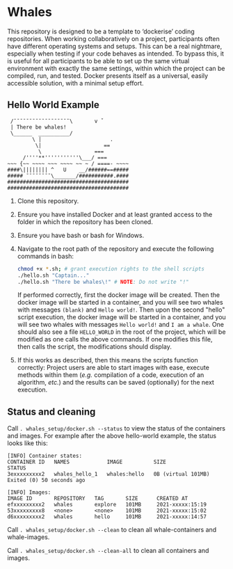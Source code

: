 # Whales #

This repository is designed to be a template to ‘dockerise’ coding repositories.
When working collaboratively on a project, participants often have different operating systems and setups.
This can be a real nightmare, especially when testing if your code behaves as intended.
To bypass this, it is useful for all participants to be able to set up the same virtual environment with exactly the same settings,
within which the project can be compiled, run, and tested.
Docker presents itself as a universal, easily accessible solution, with a minimal setup effort.

## Hello World Example ##

```
 /¯¯¯¯¯¯¯¯¯¯¯¯¯¯¯¯¯¯\       v ˇ
 | There be whales!
 \______  __________/
        \ |                      .
         \|                    ==
          \                 ===
     /''''**'''''''''''\___/ ===
~~~ {~~ ~~~~ ~~~ ~~~~ ~~ ~ / ====- ~~~~
####\|||||||| ^   U    __/######==#####
##### ¯¯¯¯¯¯¯¯\_______/###########.####
#######################################
#######################################
```

1. Clone this repository.
2. Ensure you have installed Docker and at least granted access to the folder in which the repository has been cloned.
3. Ensure you have bash or bash for Windows.
4. Navigate to the root path of the repository and execute the following commands in bash:

    ```bash
    chmod +x *.sh; # grant execution rights to the shell scripts
    ./hello.sh "Captain..."
    ./hello.sh "There be whales\!" # NOTE: Do not write "!"
    ```

    If performed correctly, first the docker image will be created.
    Then the docker image will be started in a container,
    and you will see two whales with messages `(blank)` and `Hello world!`.
    Then upon the second "hello" script execution, the docker image will be started in a container,
    and you will see two whales with messages `Hello world!` and `I am a whale`.
    One should also see a file `HELLO_WORLD` in the root of the project,
    which will be modified as one calls the above commands.
    If one modifies this file, then calls the script, the modifications
    should display.
5. If this works as described, then this means the scripts function correctly:
    Project users are able to start images with ease, execute methods within them
    (_e.g._ compilation of a code, execution of an algorithm, _etc._)
    and the results can be saved (optionally) for the next execution.

## Status and cleaning ##

Call `. whales_setup/docker.sh --status` to view the status of the containers and images.
For example after the above hello-world example, the status looks like this:

```
[INFO] Container states:
CONTAINER ID   NAMES            IMAGE          SIZE                 STATUS
3exxxxxxxxx2   whales_hello_1   whales:hello   0B (virtual 101MB)   Exited (0) 50 seconds ago

[INFO] Images:
IMAGE ID       REPOSITORY   TAG       SIZE      CREATED AT
efxxxxxxxxx2   whales       explore   101MB     2021-xxxxx:15:19
53xxxxxxxxx8   <none>       <none>    101MB     2021-xxxxx:15:02
d6xxxxxxxxx2   whales       hello     101MB     2021-xxxxx:14:57
```

Call `. whales_setup/docker.sh --clean` to clean all whale-containers and whale-images.

Call `. whales_setup/docker.sh --clean-all` to clean all containers and images.
